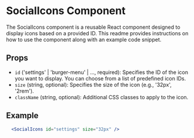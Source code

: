 # SocialIcons Component

The SocialIcons component is a reusable React component designed to display icons based on a provided ID. This readme provides instructions on how to use the component along with an example code snippet.

## Props
- `id` ('settings' | 'burger-menu' | ..., required): Specifies the ID of the icon you want to display. You can choose from a list of predefined icon IDs.
- `size` (string, optional): Specifies the size of the icon (e.g., '32px', '2rem').
- `className` (string, optional): Additional CSS classes to apply to the icon.

## Example

```jsx
  <SocialIcons id="settings" size="32px" />
```